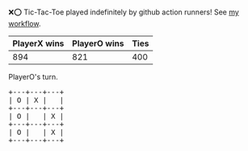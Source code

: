 :x::o: Tic-Tac-Toe played indefinitely by github action runners! See [my workflow](.github/workflows/play.yaml).

|PlayerX wins|PlayerO wins|Ties|
|-|-|-|
|894|821|400|

PlayerO's turn.

<pre>
+---+---+---+
| O | X |   |
+---+---+---+
| O |   | X |
+---+---+---+
| O |   | X |
+---+---+---+
</pre>